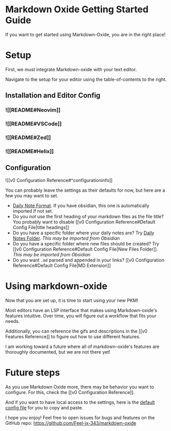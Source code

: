 # Markdown Oxide Getting Started Guide

If you want to get started using Markdown-Oxide, you are in the right place!

# Setup

First, we must integrate Markdown-oxide with your text editor.

Navigate to the setup for your editor using the table-of-contents to the right.

## Installation and Editor Config

### ![[README#Neovim]]

### ![[README#VSCode]]

### ![[README#Zed]]

### ![[README#Helix]]

## Configuration

![[v0 Configuration Reference#^configurationinfo]]

You can probably leave the settings as their defaults for now, but here are a few you may want to set.

- [Daily Note Format](<v0 Configuration Reference#Daily Note Format Config Option>). If you have obsidian, this one is automatically imported if not set.
- Do you _not_ use the first heading of your markdown files as the file title? You probably want to disable [[v0 Configuration Reference#Default Config File|title headings]]
- Do you have a specific folder where your daily notes are? Try [Daily Notes Folder](<v0 Configuration Reference#Default Config File>). _This may be imported from Obsidian_
- Do you have a specific folder where new files should be created? Try [[v0 Configuration Reference#Default Config File|New Files Folder]]. _This may be imported from Obsidian_
- Do you want `.md` parsed and appended in your links? [[v0 Configuration Reference#Default Config File|MD Extension]]

# Using markdown-oxide

Now that you are set up, it is time to start using your new PKM!

Most editors have an LSP interface that makes using Markdown-oxide's features intuitive. Over time, you will figure out a workflow that fits your needs.

Additionally, you can reference the gifs and descriptions in the [[v0 Features Reference]] to figure out how to use different features.

I am working toward a future where all of markdown-oxide's features are thoroughly documented, but we are not there yet!

# Future steps

As you use Markdown Oxide more, there may be behavior you want to configure. For this, check the [[v0 Configuration Reference]].

And if you want to have local access to the settings, here is the [default config file](<v0 Configuration Reference#Default Config File>) for you to copy and paste.

I hope you enjoy! Feel free to open issues for bugs and features on the GitHub repo: <https://github.com/Feel-ix-343/markdown-oxide>
